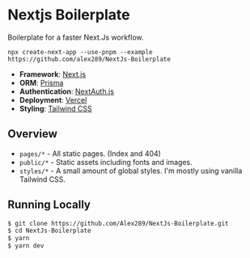 # Nextjs Boilerplate

Boilerplate for a faster Next.Js workflow.

```
npx create-next-app --use-pnpm --example https://github.com/alex289/NextJs-Boilerplate
```

- **Framework**: [Next.js](https://nextjs.org/)
- **ORM**: [Prisma](https://prisma.io/)
- **Authentication**: [NextAuth.js](https://next-auth.js.org/)
- **Deployment**: [Vercel](https://vercel.com)
- **Styling**: [Tailwind CSS](https://tailwindcss.com/)

## Overview

- `pages/*` - All static pages. (Index and 404)
- `public/*` - Static assets including fonts and images.
- `styles/*` - A small amount of global styles. I'm mostly using vanilla Tailwind CSS.

## Running Locally

```bash
$ git clone https://github.com/Alex289/NextJs-Boilerplate.git
$ cd NextJs-Boilerplate
$ yarn
$ yarn dev
```
